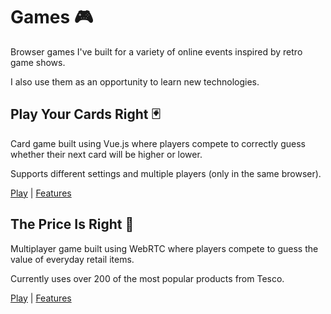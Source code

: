 # Games :video_game:

Browser games I've built for a variety of online events inspired by retro game shows.

I also use them as an opportunity to learn new technologies.

## Play Your Cards Right :black_joker:

Card game built using Vue.js where players compete to correctly guess whether
their next card will be higher or lower.

Supports different settings and multiple players (only in the same browser).

[Play](https://games.rishk.me/play-your-cards-right/)
 | [Features](play-your-cards-right/README.md)

## The Price Is Right :money_with_wings:

Multiplayer game built using WebRTC where players compete to guess the value of everyday retail items.

Currently uses over 200 of the most popular products from Tesco.

[Play](https://games.rishk.me/the-price-is-right/)
 | [Features](the-price-is-right/README.md)
